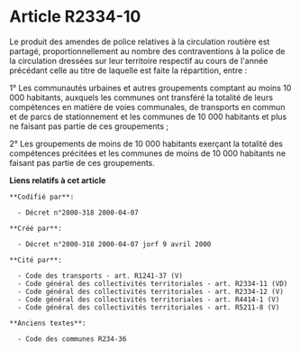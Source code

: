# Article R2334-10

Le produit des amendes de police relatives à la circulation routière est partagé, proportionnellement au nombre des
contraventions à la police de la circulation dressées sur leur territoire respectif au cours de l'année précédant celle au
titre de laquelle est faite la répartition, entre :

1° Les communautés urbaines et autres groupements comptant au moins 10 000 habitants, auxquels les communes ont transféré la
totalité de leurs compétences en matière de voies communales, de transports en commun et de parcs de stationnement et les
communes de 10 000 habitants et plus ne faisant pas partie de ces groupements ;

2° Les groupements de moins de 10 000 habitants exerçant la totalité des compétences précitées et les communes de moins de 10
000 habitants ne faisant pas partie de ces groupements.

**Liens relatifs à cet article**

	**Codifié par**:

	  - Décret n°2000-318 2000-04-07

	**Créé par**:

	  - Décret n°2000-318 2000-04-07 jorf 9 avril 2000

	**Cité par**:

	  - Code des transports - art. R1241-37 (V)
	  - Code général des collectivités territoriales - art. R2334-11 (VD)
	  - Code général des collectivités territoriales - art. R2334-12 (V)
	  - Code général des collectivités territoriales - art. R4414-1 (V)
	  - Code général des collectivités territoriales - art. R5211-8 (V)

	**Anciens textes**:

	  - Code des communes R234-36
